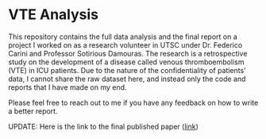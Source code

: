 # VTE Analysis

This repository contains the full data analysis and the final report on a project I worked on as a research volunteer in UTSC under Dr. Federico Carini and Professor Sotirious Damouras. The research is a retrospective study on the development of a disease called venous thromboembolism (VTE) in ICU patients. Due to the nature of the confidentiality of patients' data, I cannot share the raw dataset here, and instead only the code and reports that I have made on my end.

Please feel free to reach out to me if you have any feedback on how to write a better report.

UPDATE: Here is the link to the final published paper ([link](https://www.sciencedirect.com/science/article/pii/S2173572724001413))

